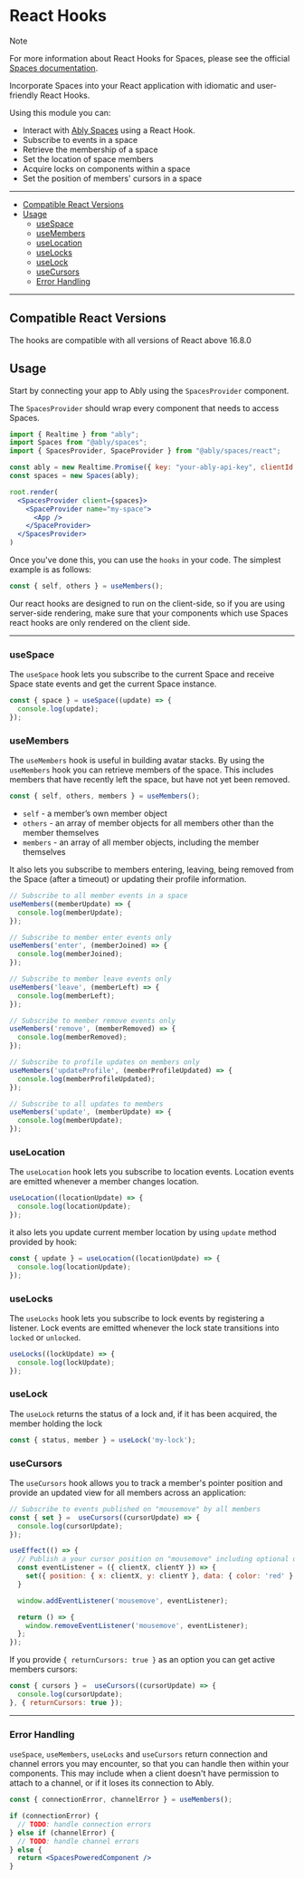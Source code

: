 # React Hooks

> [!NOTE]
> For more information about React Hooks for Spaces, please see the official [Spaces documentation](https://ably.com/docs/spaces/react).

Incorporate Spaces into your React application with idiomatic and user-friendly React Hooks.

Using this module you can:

- Interact with [Ably Spaces](https://ably.com/docs/spaces) using a React Hook.
- Subscribe to events in a space
- Retrieve the membership of a space
- Set the location of space members
- Acquire locks on components within a space
- Set the position of members' cursors in a space

---

- [Compatible React Versions](#compatible-react-versions)
- [Usage](#usage)
    + [useSpace](#usespace)
    + [useMembers](#usemembers)
    + [useLocation](#uselocation)
    + [useLocks](#uselocks)
    + [useLock](#uselock)
    + [useCursors](#usecursors)
    + [Error Handling](#error-handling)

---

## Compatible React Versions

The hooks are compatible with all versions of React above 16.8.0

## Usage

Start by connecting your app to Ably using the `SpacesProvider` component.

The `SpacesProvider` should wrap every component that needs to access Spaces.

```jsx
import { Realtime } from "ably";
import Spaces from "@ably/spaces";
import { SpacesProvider, SpaceProvider } from "@ably/spaces/react";

const ably = new Realtime.Promise({ key: "your-ably-api-key", clientId: 'me' });
const spaces = new Spaces(ably);

root.render(
  <SpacesProvider client={spaces}>
    <SpaceProvider name="my-space">
      <App />
    </SpaceProvider>
  </SpacesProvider>
)
```

Once you've done this, you can use the `hooks` in your code. The simplest example is as follows:

```javascript
const { self, others } = useMembers();
```

Our react hooks are designed to run on the client-side, so if you are using server-side rendering, make sure that your components which use Spaces react hooks are only rendered on the client side.

---

### useSpace

The `useSpace` hook lets you subscribe to the current Space and receive Space state events and get the current Space instance.

```javascript
const { space } = useSpace((update) => {
  console.log(update);
});
```

### useMembers

The `useMembers` hook is useful in building avatar stacks. By using the `useMembers` hook you can retrieve members of the space.
This includes members that have recently left the space, but have not yet been removed.

```javascript
const { self, others, members } = useMembers();
```

* `self` - a member’s own member object
* `others` - an array of member objects for all members other than the member themselves
* `members` - an array of all member objects, including the member themselves

It also lets you subscribe to members entering, leaving, being
removed from the Space (after a timeout) or updating their profile information.

```javascript
// Subscribe to all member events in a space
useMembers((memberUpdate) => {
  console.log(memberUpdate);
});

// Subscribe to member enter events only
useMembers('enter', (memberJoined) => {
  console.log(memberJoined);
});

// Subscribe to member leave events only
useMembers('leave', (memberLeft) => {
  console.log(memberLeft);
});

// Subscribe to member remove events only
useMembers('remove', (memberRemoved) => {
  console.log(memberRemoved);
});

// Subscribe to profile updates on members only
useMembers('updateProfile', (memberProfileUpdated) => {
  console.log(memberProfileUpdated);
});

// Subscribe to all updates to members
useMembers('update', (memberUpdate) => {
  console.log(memberUpdate);
});
```

### useLocation

The `useLocation` hook lets you subscribe to location events.
Location events are emitted whenever a member changes location.

```javascript
useLocation((locationUpdate) => {
  console.log(locationUpdate);
});
```

it also lets you update current member location by using `update` method provided by hook:

```javascript
const { update } = useLocation((locationUpdate) => {
  console.log(locationUpdate);
});
```

### useLocks

The `useLocks` hook lets you subscribe to lock events by registering a listener.
Lock events are emitted whenever the lock state transitions into `locked` or `unlocked`.

```javascript
useLocks((lockUpdate) => {
  console.log(lockUpdate);
});
```

### useLock

The `useLock` returns the status of a lock and, if it has been acquired, the member holding the lock

```javascript
const { status, member } = useLock('my-lock');
```

### useCursors

The `useCursors` hook allows you to track a member's pointer position and provide an updated view for all members across an application:

```javascript
// Subscribe to events published on "mousemove" by all members
const { set } =  useCursors((cursorUpdate) => {
  console.log(cursorUpdate);
});

useEffect(() => {
  // Publish a your cursor position on "mousemove" including optional data
  const eventListener = ({ clientX, clientY }) => {
    set({ position: { x: clientX, y: clientY }, data: { color: 'red' } });
  }

  window.addEventListener('mousemove', eventListener);

  return () => {
    window.removeEventListener('mousemove', eventListener);
  };
});
```

If you provide `{ returnCursors: true }` as an option you can get active members cursors:

```javascript
const { cursors } =  useCursors((cursorUpdate) => {
  console.log(cursorUpdate);
}, { returnCursors: true });
```

---

### Error Handling

`useSpace`, `useMembers`, `useLocks` and `useCursors` return connection and channel errors you may encounter, so that you can handle then within your components. This may include when a client doesn't have permission to attach to a channel, or if it loses its connection to Ably.

```jsx
const { connectionError, channelError } = useMembers();

if (connectionError) {
  // TODO: handle connection errors
} else if (channelError) {
  // TODO: handle channel errors
} else {
  return <SpacesPoweredComponent />
}
```
